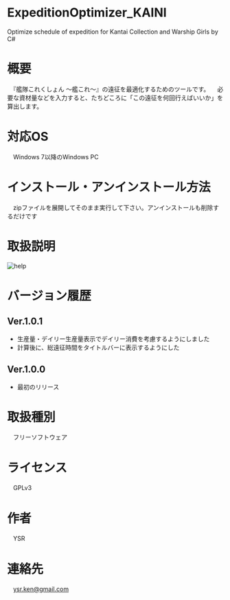 # ExpeditionOptimizer_KAINI
Optimize schedule of expedition for Kantai Collection and Warship Girls by C#

# 概要
　『艦隊これくしょん ～艦これ～』の遠征を最適化するためのツールです。
　必要な資材量などを入力すると、たちどころに「この遠征を何回行えばいいか」を算出します。

# 対応OS
　Windows 7以降のWindows PC

# インストール・アンインストール方法
　zipファイルを展開してそのまま実行して下さい。アンインストールも削除するだけです

# 取扱説明
![help](https://user-images.githubusercontent.com/3734392/30519574-dae29ada-9bd4-11e7-9777-c6386492cb92.png)

# バージョン履歴

## Ver.1.0.1
- 生産量・デイリー生産量表示でデイリー消費を考慮するようにしました
- 計算後に、総遠征時間をタイトルバーに表示するようにした

## Ver.1.0.0
- 最初のリリース

# 取扱種別
　フリーソフトウェア

# ライセンス
　GPLv3

# 作者
　YSR

# 連絡先
　ysr.ken@gmail.com

